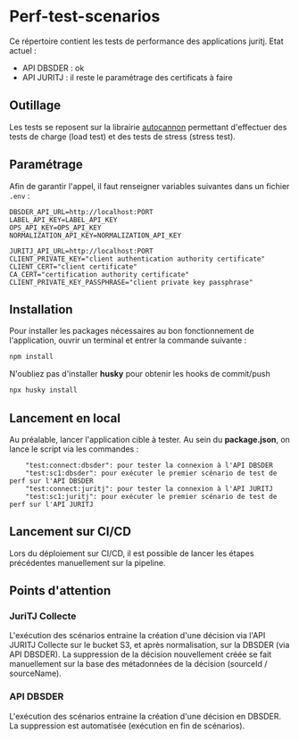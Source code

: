 # Perf-test-scenarios

Ce répertoire contient les tests de performance des applications juritj.
Etat actuel : 
- API DBSDER : ok 
- API JURITJ : il reste le paramétrage des certificats à faire

## Outillage

Les tests se reposent sur la librairie [autocannon](https://github.com/mcollina/autocannon) permettant d'effectuer des tests de charge (load test) et des tests de stress (stress test).

## Paramétrage

Afin de garantir l'appel, il faut renseigner variables suivantes dans un fichier `.env` :
````
DBSDER_API_URL=http://localhost:PORT
LABEL_API_KEY=LABEL_API_KEY
OPS_API_KEY=OPS_API_KEY
NORMALIZATION_API_KEY=NORMALIZATION_API_KEY

JURITJ_API_URL=http://localhost:PORT
CLIENT_PRIVATE_KEY="client authentication authority certificate"
CLIENT_CERT="client certificate"
CA_CERT="certification authority certificate"
CLIENT_PRIVATE_KEY_PASSPHRASE="client private key passphrase"
````

## Installation 

Pour installer les packages nécessaires au bon fonctionnement de l'application, ouvrir un terminal et entrer la commande suivante : 
```bash
npm install
```  
N'oubliez pas d'installer **husky** pour obtenir les hooks de commit/push
```bash
npx husky install
```

## Lancement en local

Au préalable, lancer l'application cible à tester. 
Au sein du **package.json**, on lance le script via les commandes :

```
    "test:connect:dbsder": pour tester la connexion à l'API DBSDER
    "test:sc1:dbsder": pour exécuter le premier scénario de test de perf sur l'API DBSDER
    "test:connect:juritj": pour tester la connexion à l'API JURITJ
    "test:sc1:juritj": pour exécuter le premier scénario de test de perf sur l'API JURITJ
```

## Lancement sur CI/CD
Lors du déploiement sur CI/CD, il est possible de lancer les étapes précédentes manuellement sur la pipeline. 

## Points d'attention

### JuriTJ Collecte 
L'exécution des scénarios entraine la création d'une décision via l'API JURITJ Collecte sur le bucket S3, et après normalisation, sur la DBSDER (via API DBSDER). 
La suppression de la décision nouvellement créée se fait manuellement sur la base des métadonnées de la décision (sourceId / sourceName). 

### API DBSDER 
L'exécution des scénarios entraine la création d'une décision en DBSDER. La suppression est automatisée (exécution en fin de scénarios). 